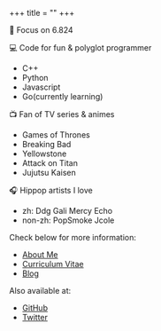 +++
title = "" 
+++

🎯 Focus on 6.824

💻 Code for fun & polyglot programmer

+ C++
+ Python
+ Javascript
+ Go(currently learning)

📺 Fan of TV series & animes

+ Games of Thrones
+ Breaking Bad
+ Yellowstone
+ Attack on Titan
+ Jujutsu Kaisen

🎧 Hippop artists I love

+ zh: Ddg Gali Mercy Echo
+ non-zh: PopSmoke Jcole

Check below for more information:

+ [About Me](/about)
+ [Curriculum Vitae](https://github.com/Zhytou/Zhytou/CV.pdf)
+ [Blog](/post)

Also available at:

+ [GitHub](https://github.com/Zhytou)
+ [Twitter](https://twitter.com/_ZhoY_)
